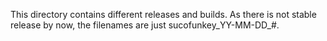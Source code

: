 This directory contains different releases and builds. As there is not stable release by now, the filenames are just sucofunkey_YY-MM-DD_#.